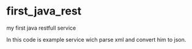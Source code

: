 # first_java_rest
my first java restfull service

In this code is example service wich parse xml and convert him to json.
